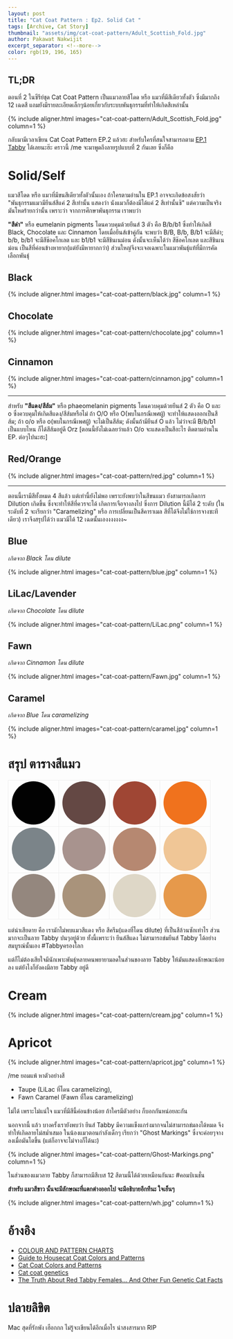 ```yaml
---
layout: post
title: "Cat Coat Pattern : Ep2. Solid Cat "
tags: [Archive, Cat Story]
thumbnail: "assets/img/cat-coat-pattern/Adult_Scottish_Fold.jpg"
author: Pakawat Nakwijit
excerpt_separator: <!--more-->
color: rgb(19, 196, 165)
---
```


## TL;DR

ตอนที่ 2 ในซีรีย์ชุด Cat Coat Pattern เป็นแมวลายสีโดด หรือ แมวที่มีสีเดียวทั้งตัว ซึ่งมีมากถึง 12 เฉดสี แถมยังมีรายละเอียดเล็กๆน้อยเกี่ยวกับระบบพันธุกรรมที่ทำให้เกิดสีเหล่านั้น

<!--more-->

{% include aligner.html images="cat-coat-pattern/Adult_Scottish_Fold.jpg" column=1 %}

กลับมามีเวลาเขียน Cat Coat Pattern EP.2 แล้วฮะ สำหรับใครที่สนใจสามารถตาม [EP.1 Tabby](http://wp.curve.in.th/tabby) ได้เลยนะฮ๊ะ คราวนี้ /me จะมาพูดถึงลายรูปแบบที่ 2 กันเลย ซึ่งก็คือ

# Solid/Self

แมวสีโดด หรือ แมวที่มีขนสีเดียวทั้งตัวนั้นเอง ถ้าใครตามอ่านใน EP.1 อาจจะเกิดข้อสงสัยว่า "พันธุกรรมแมวมียีนส์สีแค่ 2 สีเท่านั้น แสดงว่า นังแมวก็ต้องมีได้แค่ 2 สีเท่านั้นซิ" แต่ความเป็นจริงมันโหดร้ายกว่านั้น เพราะว่า จากการศึกษาพันธุกรรม เราพบว่า

**"สีดำ"** หรือ eumelanin pigments โดนควบคุมด้วยยีนส์ 3 ตัว คือ B/b/b1 ซึ่งทำให้เกิดสี Black, Chocolate และ Cinnamon โดยเมื่อยีนส์เข้าคู่กัน จะพบว่า B/B, B/b, B/b1 จะมีสีดำ; b/b, b/b1 จะมีสีช๊อคโกเลต และ b1/b1 จะมีสีชินเนม่อน ดังนั้นจะเห็นได้ว่า สีช๊อคโกเลต และสีชินเนม่อน เป็นสีที่ค่อนข้างหายาก(แต่ยังมีหายากกว่า) ส่วนใหญ่จึงจะเจอเฉพาะในแมวพันธุ์แท้ที่มีการคัดเลือกพันธุ์

## Black

{% include aligner.html images="cat-coat-pattern/black.jpg" column=1 %}

## Chocolate

{% include aligner.html images="cat-coat-pattern/chocolate.jpg" column=1 %}

## Cinnamon

{% include aligner.html images="cat-coat-pattern/cinnamon.jpg" column=1 %}

------------------

สำหรับ **"สีแดง/สีส้ม"** หรือ phaeomelanin pigments โดนควบคุมด้วยยีนส์ 2 ตัว คือ O และ o ซึ่งควบคุมให้เกิดสีแดง/สีส้มหรือไม่ ถ้า O/O หรือ O(พบในกรณีเพศผู้) จะทำให้แสดงออกเป็นสีส้ม; ถ้า o/o หรือ o(พบในกรณีเพศผู้) จะไม่เป็นสีส้ม; ดังนั้นถ้ามียีนส์ O แล้ว ไม่ว่าจะมี B/b/b1 เป็นแบบไหน ก็ได้สีส้มอยู่ดี Orz [ตอนนี้ยังไม่เฉลยว่าแล้ว O/o จะแสดงเป็นสีอะไร ติดตามอ่านใน EP. ต่อๆไปนะฮะ]

## Red/Orange

{% include aligner.html images="cat-coat-pattern/red.jpg" column=1 %}

------------------

ตอนนี้เรามีสีทั้งหมด 4 สีแล้ว แต่เท่านี้ยังไม่พอ เพราะยังพบว่าในสีขนแมว ยังสามารถเกิดการ Dilution เกิดขึ้น ซึ่งจะทำให้สีที่ควรจะได้ เกิดการเจือจางลงไป ซึ่งการ Dilution นี้มีได้ 2 ระดับ (ในระดับที่ 2 จะเรียกว่า "Caramelizing" หรือ การเปลี่ยนเป็นสีคาราเมล สีที่ได้จึงไม่ใช้การจางซะทีเดียว) เราจึงสรุปได้ว่า แมวมีได้ 12 เฉดนั้นเองงงงงงง~

## Blue
*เกิดจาก Black โดน dilute*

{% include aligner.html images="cat-coat-pattern/blue.jpg" column=1 %}

## LiLac/Lavender
*เกิดจาก Chocolate โดน dilute*

{% include aligner.html images="cat-coat-pattern/LiLac.png" column=1 %}

## Fawn
*เกิดจาก Cinnamon โดน dilute*

{% include aligner.html images="cat-coat-pattern/Fawn.jpg" column=1 %}

## Caramel
*เกิดจาก Blue โดน caramelizing*

{% include aligner.html images="cat-coat-pattern/caramel.jpg" column=1 %}


# สรุป ตารางสีแมว

<table class="co">
   <tbody>
      <tr>
         <td style="border: 1px solid #eee;">
            <div style="background-color: #020202;min-width:100px;min-height:100px; border-radius: 100px;margin:auto;" class="circle"></div>
         </td>
         <td style="border: 1px solid #eee;">
            <div style="background-color: #644844;min-width:100px;min-height:100px; border-radius: 100px;margin:auto;" class="circle"></div>
         </td>
         <td style="border: 1px solid #eee;">
            <div style="background-color: #9f4634;min-width:100px;min-height:100px; border-radius: 100px;margin:auto;" class="circle"></div>
         </td>
         <td style="border: 1px solid #eee;">
            <div style="background-color: #f0721d;min-width:100px;min-height:100px; border-radius: 100px;margin:auto;" class="circle"></div>
         </td>
      </tr>
      <tr>
         <td style="border: 1px solid #eee;">
            <div style="background-color: #7b8489;min-width:100px;min-height:100px; border-radius: 100px;margin:auto;" class="circle"></div>
         </td>
         <td style="border: 1px solid #eee;">
            <div style="background-color: #a8938e;min-width:100px;min-height:100px; border-radius: 100px;margin:auto;" class="circle"></div>
         </td>
         <td style="border: 1px solid #eee;">
            <div style="background-color: #b68871;min-width:100px;min-height:100px; border-radius: 100px;margin:auto;" class="circle"></div>
         </td>
         <td style="border: 1px solid #eee;">
            <div style="background-color: #f0c696;min-width:100px;min-height:100px; border-radius: 100px;margin:auto;" class="circle"></div>
         </td>
      </tr>
      <tr>
         <td style="border: 1px solid #eee;">
            <div style="background-color: #94877e;min-width:100px;min-height:100px; border-radius: 100px;margin:auto;" class="circle"></div>
         </td>
         <td style="border: 1px solid #eee;">
            <div style="background-color: #a9937b;min-width:100px;min-height:100px; border-radius: 100px;margin:auto;" class="circle"></div>
         </td>
         <td style="border: 1px solid #eee;">
            <div style="background-color: #ded7c7;min-width:100px;min-height:100px; border-radius: 100px;margin:auto;" class="circle"></div>
         </td>
         <td style="border: 1px solid #eee;">
            <div style="background-color: #e6994b;min-width:100px;min-height:100px; border-radius: 100px;margin:auto;" class="circle"></div>
         </td>
      </tr>
   </tbody>
</table>

แต่น่าเสียดาย คือ เรามักไม่พบแมวสีแดง หรือ สีครีม(แดงที่โดน dilute) ที่เป็นสีล้วนซักเท่าไร ส่วนมากจะเป็นลาย Tabby ปนๆอยู่ด้วย ทั้งนี้เพราะว่า ยีนส์สีแดง ไม่สามารถข่มยีนส์ Tabby ได้อย่างสมบูรณ์นั้นเอง <span class="tag-en">#Tabbyครองโลก</span>

แต่ก็ไม่ต้องเสียใจมีนักเพาะพันธุ์หลายคนพยายามลดในส่วนของลาย Tabby ให้มันแสดงลักษณะน้อยลง แต่ยังไงก็ยังคงมีลาย Tabby อยู่ดี

# Cream
{% include aligner.html images="cat-coat-pattern/cream.jpg" column=1 %}

# Apricot
{% include aligner.html images="cat-coat-pattern/apricot.jpg" column=1 %}

/me ยอมแพ้ หาตัวอย่างสี
* Taupe (LiLac ที่โดน caramelizing),
* Fawn Caramel (Fawn ที่โดน caramelizing)

ไม่ได้ เพราะไม่แน่ใจ แมวที่มีสีนี้ค่อนข้างน้อย ถ้าใครมีตัวอย่าง ก็บอกกันหน่อยละกัน

นอกจากนี้ แล้ว บางครั้งเรายังพบว่า ยีนส์ Tabby มีความแข็งแกร่งมากจนไม่สามารถข่มลงได้หมด จึงทำให้เกิดลายไม่สม่ำเสมอ ในน้องแมวตอนกำลังเด็กๆ เรียกว่า "Ghost Markings" ซึ่งจะค่อยๆจางลงเมื่อมันโตขึ้น (แต่ก็อาจจะไม่จางก็ได้นะ)

{% include aligner.html images="cat-coat-pattern/Ghost-Markings.png" column=1 %}

ในส่วนของแมวลาย Tabby ก็สามารถมีสีเบส 12 สีตามนี้ได้ด้วยเหมือนกันนะ <span class="tag-en">#คอมบิเนชั่น</span>

**สำหรับ แมวสีขาว นั้นจะมีลักษณะที่แตกต่างออกไป จะมีอธิบายอีกทีนะ ใจเย็นๆ**

{% include aligner.html images="cat-coat-pattern/wh.jpg" column=1 %}

# อ้างอิง
* [COLOUR AND PATTERN CHARTS](http://messybeast.com/colour-charts.htm)
* [Guide to Housecat Coat Colors and Patterns](http://www.cedarseed.com/tutorials/catcol.html)
* [Cat Coat Colors and Patterns](http://www.thecatsite.com/a/cat-coat-colors-and-patterns)
* [Cat coat genetics](https://en.wikipedia.org/wiki/Cat_coat_genetics)
* [The Truth About Red Tabby Females… And Other Fun Genetic Cat Facts](http://taraflyart.com/2011/02/red-tabby-female-cat-genetics/)

# ปลายลิขิต
Mac สุดที่รักพัง เฮือกกก ไม่รู้จะเขียนได้อีกเมื่อไร น่าสงสารมาก RIP
